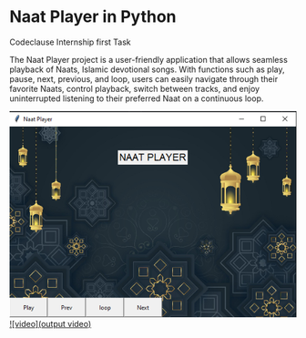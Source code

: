 # Naat Player in Python
Codeclause Internship first Task

The Naat Player project is a user-friendly application that allows seamless playback of Naats, Islamic devotional songs. 
With functions such as play, pause, next, previous, and loop, users can easily navigate through their favorite Naats, 
control playback, switch between tracks, and enjoy uninterrupted listening to their preferred Naat on a continuous loop.

![Output](https://github.com/ZaeemYaseen/NaatPlayerInPython/blob/master/output.png?raw=true)
[![video](output video)](https://github.com/ZaeemYaseen/NaatPlayerInPython/blob/master/video.mp4)


